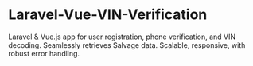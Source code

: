 # Laravel-Vue-VIN-Verification
Laravel &amp; Vue.js app for user registration, phone verification, and VIN decoding. Seamlessly retrieves Salvage data. Scalable, responsive, with robust error handling.
